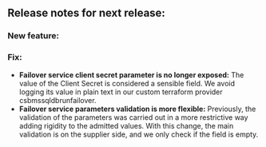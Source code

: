 ## Release notes for next release:

### New feature:

### Fix:
- **Failover service client secret parameter is no longer exposed:** The value of the Client Secret is considered a sensible field. We avoid logging its value in plain text in our custom terraform provider csbmssqldbrunfailover.
- **Failover service parameters validation is more flexible:** Previously, the validation of the parameters was carried out in a more restrictive way adding rigidity to the admitted values. With this change, the main validation is on the supplier side, and we only check if the field is empty.
